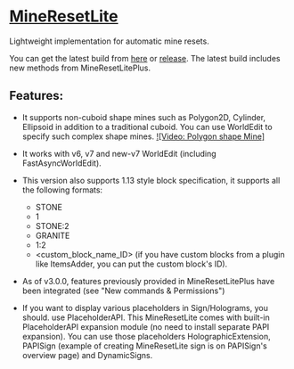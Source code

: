 [MineResetLite](https://polymart.org/resource/mineresetlite.137)
=============

Lightweight implementation for automatic mine resets.

You can get the latest build from [here](https://polymart.org/resource/mineresetlite.137) or [release](https://github.com/TeamVK/MineResetLite/releases).  The latest build includes new methods from MineResetLitePlus.

## Features:

- It supports non-cuboid shape mines such as Polygon2D, Cylinder, Ellipsoid in addition to a traditional cuboid.  You can use WorldEdit to specify such complex shape mines.
[![Video: Polygon shape Mine]](https://youtu.be/71dxuIUpRb4?si=g2oJilb-ZwlAAxyL)

- It works with v6, v7 and new-v7 WorldEdit (including FastAsyncWorldEdit).
- This version also supports 1.13 style block specification, it supports all the following formats:
  - STONE
  - 1
  - STONE:2
  - GRANITE
  - 1:2
  - <custom_block_name_ID> (if you have custom blocks from a plugin like ItemsAdder, you can put the custom block's ID).
- As of v3.0.0, features previously provided in MineResetLitePlus have been integrated (see "New commands & Permissions") 
- If you want to display various placeholders in Sign/Holograms, you should. use PlaceholderAPI.  This MineResetLite comes with built-in PlaceholderAPI expansion module (no need to install separate PAPI expansion).  You can use those placeholders HolographicExtension, PAPISign (example of creating MineResetLite sign is on PAPISign's overview page) and DynamicSigns.

